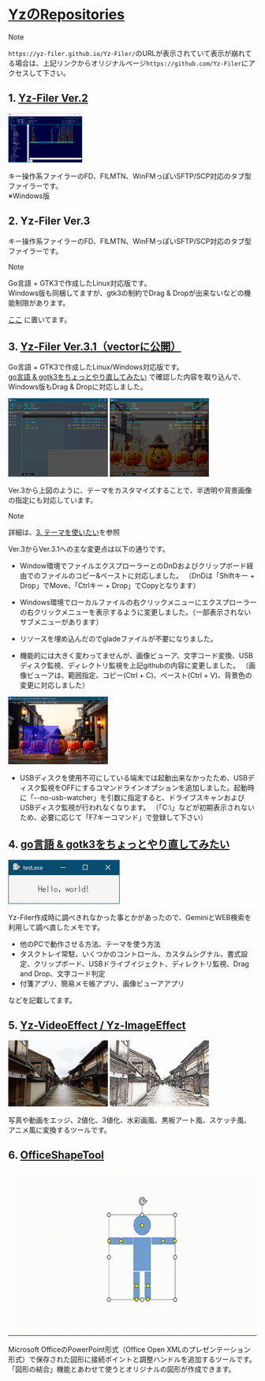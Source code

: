 # [YzのRepositories](https://github.com/Yz-Filer)  

> [!NOTE]  
> `https://yz-filer.github.io/Yz-Filer/`のURLが表示されていて表示が崩れてる場合は、上記リンクからオリジナルページ`https://github.com/Yz-Filer`にアクセスして下さい。  

## 1. [Yz-Filer Ver.2](https://github.com/Yz-Filer/Yz-Filer/blob/master/Yz-Filer.md)  

![](image/DarkNavy2.png)  

キー操作系ファイラーのFD、FILMTN、WinFMっぽいSFTP/SCP対応のタブ型ファイラーです。  
※Windows版  

## 2. Yz-Filer Ver.3  

キー操作系ファイラーのFD、FILMTN、WinFMっぽいSFTP/SCP対応のタブ型ファイラーです。  
> [!NOTE]  
> Go言語 + GTK3で作成したLinux対応版です。  
> Windows版も同梱してますが、gtk3の制約でDrag & Dropが出来ないなどの機能制限があります。  

[ここ](bin/Yz-Filer_3.0.zip)
に置いてます。 

## 3. [Yz-Filer Ver.3.1（vectorに公開）](https://www.vector.co.jp/soft/data/util/se523591.html)  

Go言語 + GTK3で作成したLinux/Windows対応版です。  
[go言語 & gotk3をちょっとやり直してみたい](https://github.com/Yz-Filer/golang)  で確認した内容を取り込んで、Windows版もDrag & Dropに対応しました。

<img src="image/yz3.1_window1.png" width="40%" /> <img src="image/yz3.1_window2.png" width="40%" />  

Ver.3から上図のように、テーマをカスタマイズすることで、半透明や背景画像の指定にも対応しています。  

> [!NOTE]
> 詳細は、[3. テーマを使いたい](https://github.com/Yz-Filer/golang/tree/main/Contents/03)を参照

Ver.3からVer.3.1への主な変更点は以下の通りです。

- Window環境でファイルエクスプローラーとのDnDおよびクリップボード経由でのファイルのコピー&ペーストに対応しました。
（DnDは「Shiftキー + Drop」でMove、「Ctrlキー + Drop」でCopyとなります）

- Windows環境でローカルファイルの右クリックメニューにエクスプローラーの右クリックメニューを表示するように変更しました。（一部表示されないサブメニューがあります）

- リソースを埋め込んだのでgladeファイルが不要になりました。

- 機能的には大きく変わってませんが、画像ビューア、文字コード変換、USBディスク監視、ディレクトリ監視を上記githubの内容に変更しました。
（画像ビューアは、範囲指定、コピー(Ctrl + C)、ペースト(Ctrl + V)、背景色の変更に対応しました）  
<img src="image/yz3.1_ImageViewer.png" width="40%" />  

- USBディスクを使用不可にしている端末では起動出来なかったため、USBディスク監視をOFFにするコマンドラインオプションを追加しました。起動時に「--no-usb-watcher」を引数に指定すると、ドライブスキャンおよびUSBディスク監視が行われなくなります。
（「C:\」などが初期表示されないため、必要に応じて「F7キーコマンド」で登録して下さい）


## 4. [go言語 & gotk3をちょっとやり直してみたい](https://github.com/Yz-Filer/golang)  

![](image/window.jpg)  

Yz-Filer作成時に調べきれなかった事とかがあったので、GeminiとWEB検索を利用して調べ直したメモです。  

- 他のPCで動作させる方法、テーマを使う方法  
- タスクトレイ常駐、いくつかのコントロール、カスタムシグナル、書式設定、クリップボード、USBドライブイジェクト、ディレクトリ監視、Drag and Drop、文字コード判定  
- 付箋アプリ、簡易メモ帳アプリ、画像ビューアアプリ  

などを記載してます。  

## 5. [Yz-VideoEffect / Yz-ImageEffect](https://github.com/Yz-Filer/Yz-VideoEffect)  

<img src="image/sk_kanazawa_org.jpg" width="40%" /> <img src="image/sk_kanazawa.jpg" width="40%" />  

写真や動画をエッジ、2値化、3値化、水彩画風、黒板アート風、スケッチ風、アニメ風に変換するツールです。  

## 6. [OfficeShapeTool](https://github.com/Yz-Filer/OfficeShapeTool)  

![](image/hdl6.gif)  

Microsoft OfficeのPowerPoint形式（Office Open XMLのプレゼンテーション形式）で保存された図形に接続ポイントと調整ハンドルを追加するツールです。  
「図形の結合」機能とあわせて使うとオリジナルの図形が作成できます。  



